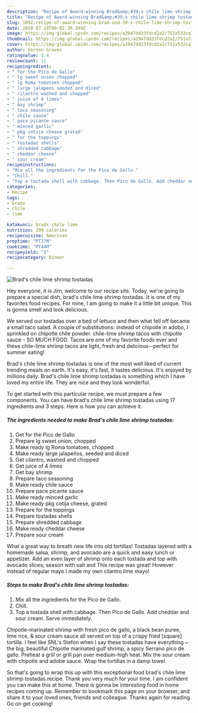 ```yaml
---
description: "Recipe of Award-winning Brad&amp;#39;s chile lime shrimp tostadas"
title: "Recipe of Award-winning Brad&amp;#39;s chile lime shrimp tostadas"
slug: 1092-recipe-of-award-winning-brad-and-39-s-chile-lime-shrimp-tostadas
date: 2020-07-18T00:02:30.349Z
image: https://img-global.cpcdn.com/recipes/a2947dd33fdcd2a2/751x532cq70/brads-chile-lime-shrimp-tostadas-recipe-main-photo.jpg
thumbnail: https://img-global.cpcdn.com/recipes/a2947dd33fdcd2a2/751x532cq70/brads-chile-lime-shrimp-tostadas-recipe-main-photo.jpg
cover: https://img-global.cpcdn.com/recipes/a2947dd33fdcd2a2/751x532cq70/brads-chile-lime-shrimp-tostadas-recipe-main-photo.jpg
author: Vernon Graves
ratingvalue: 3.4
reviewcount: 11
recipeingredient:
- " for the Pico de Gallo"
- " lg sweet onion chopped"
- " lg Roma tomatoes chopped"
- " large jalapeos seeded and diced"
- " cilantro washed and chopped"
- " juice of 4 limes"
- " bay shrimp"
- " taco seasoning"
- " chile sauce"
- " pace picante sauce"
- " minced garlic"
- " pkg cotija cheese grated"
- " for the toppings"
- " tostadas shells"
- " shredded cabbage"
- " cheddar cheese"
- " sour cream"
recipeinstructions:
- "Mix all the ingredients for the Pico de Gallo."
- "Chill."
- "Top a tostada shell with cabbage. Then Pico de Gallo. Add cheddar and sour cream. Serve immediately."
categories:
- Recipe
tags:
- brads
- chile
- lime

katakunci: brads chile lime 
nutrition: 290 calories
recipecuisine: American
preptime: "PT27M"
cooktime: "PT44M"
recipeyield: "2"
recipecategory: Dinner

---
```



![Brad&#39;s chile lime shrimp tostadas](https://img-global.cpcdn.com/recipes/a2947dd33fdcd2a2/751x532cq70/brads-chile-lime-shrimp-tostadas-recipe-main-photo.jpg)

Hey everyone, it is Jim, welcome to our recipe site. Today, we're going to prepare a special dish, brad&#39;s chile lime shrimp tostadas. It is one of my favorites food recipes. For mine, I am going to make it a little bit unique. This is gonna smell and look delicious.

We served our tostadas over a bed of lettuce and then what fell off became a small taco salad. A couple of substitutions: instead of chipotle in adobo, I sprinkled on chipotle chile powder. chile-lime shrimp tacos with chipotle sauce - SO MUCH FOOD. Tacos are one of my favorite foods ever and these chile-lime shrimp tacos are light, fresh and delicious--perfect for summer eating!

Brad&#39;s chile lime shrimp tostadas is one of the most well liked of current trending meals on earth. It's easy, it's fast, it tastes delicious. It's enjoyed by millions daily. Brad&#39;s chile lime shrimp tostadas is something which I have loved my entire life. They are nice and they look wonderful.


To get started with this particular recipe, we must prepare a few components. You can have brad&#39;s chile lime shrimp tostadas using 17 ingredients and 3 steps. Here is how you can achieve it.

<!--inarticleads1-->

##### The ingredients needed to make Brad&#39;s chile lime shrimp tostadas:

1. Get  for the Pico de Gallo
1. Prepare  lg sweet onion, chopped
1. Make ready  lg Roma tomatoes, chopped
1. Make ready  large jalapeños, seeded and diced
1. Get  cilantro, washed and chopped
1. Get  juice of 4 limes
1. Get  bay shrimp
1. Prepare  taco seasoning
1. Make ready  chile sauce
1. Prepare  pace picante sauce
1. Make ready  minced garlic
1. Make ready  pkg cotija cheese, grated
1. Prepare  for the toppings
1. Prepare  tostadas shells
1. Prepare  shredded cabbage
1. Make ready  cheddar cheese
1. Prepare  sour cream


What a great way to breath new life into old tortillas! Tostadas layered with a homemade salsa, shrimp, and avocado are a quick and easy lunch or appetizer. Add an even layer of shrimp onto each tostada and top with avocado slices; season with salt and This recipe was great! However instead of regular mayo I made my own cilantro lime mayo! 

<!--inarticleads2-->

##### Steps to make Brad&#39;s chile lime shrimp tostadas:

1. Mix all the ingredients for the Pico de Gallo.
1. Chill.
1. Top a tostada shell with cabbage. Then Pico de Gallo. Add cheddar and sour cream. Serve immediately.


Chipotle-marinated shrimp with fresh pico de gallo, a black bean puree, lime rice, &amp; sour cream sauce all served on top of a crispy fried [square] tortilla. I feel like SNL&#39;s Stefon when I say these tostadas have everything ~ the big, beautiful Chipotle marinated gulf shrimp, a spicy Serrano pico de gallo. Preheat a grill or grill pan over medium-high heat. Mix the sour cream with chipotle and adobe sauce. Wrap the tortillas in a damp towel. 

So that's going to wrap this up with this exceptional food brad&#39;s chile lime shrimp tostadas recipe. Thank you very much for your time. I am confident you can make this at home. There is gonna be interesting food in home recipes coming up. Remember to bookmark this page on your browser, and share it to your loved ones, friends and colleague. Thanks again for reading. Go on get cooking!
